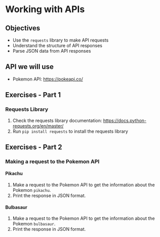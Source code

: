 
# Working with APIs

## Objectives

- Use the `requests` library to make API requests
- Understand the structure of API responses
- Parse JSON data from API responses

## API we will use

- Pokemon API: https://pokeapi.co/

## Exercises - Part 1

### Requests Library

1. Check the requests library documentation: https://docs.python-requests.org/en/master/
2. Run `pip install requests` to install the requests library

## Exercises - Part 2

### Making a request to the Pokemon API

#### Pikachu

1. Make a request to the Pokemon API to get the information about the Pokemon `pikachu`.
2. Print the response in JSON format.

#### Bulbasaur

1. Make a request to the Pokemon API to get the information about the Pokemon `bulbasaur`.
2. Print the response in JSON format.

